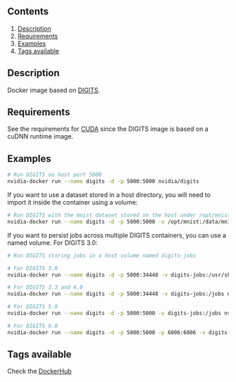## Contents
1. [Description](#description)
1. [Requirements](#requirements)
1. [Examples](#examples)
1. [Tags available](#tags-available)

## Description
Docker image based on [DIGITS](https://github.com/NVIDIA/DIGITS).

## Requirements
See the requirements for [CUDA](CUDA#requirements) since the DIGITS image is based on a cuDNN runtime image.

## Examples

```sh
# Run DIGITS on host port 5000
nvidia-docker run --name digits -d -p 5000:5000 nvidia/digits
```
If you want to use a dataset stored in a host directory, you will need to import it inside the container using a volume:
```sh
# Run DIGITS with the mnist dataset stored on the host under /opt/mnist
nvidia-docker run --name digits -d -p 5000:5000 -v /opt/mnist:/data/mnist nvidia/digits
```

If you want to persist jobs across multiple DIGITS containers, you can use a named volume. For DIGITS 3.0:
```sh
# Run DIGITS storing jobs in a host volume named digits-jobs

# For DIGITS 3.0
nvidia-docker run --name digits -d -p 5000:34448 -v digits-jobs:/usr/share/digits/digits/jobs nvidia/digits:3.0

# For DIGITS 3.3 and 4.0
nvidia-docker run --name digits -d -p 5000:34448 -v digits-jobs:/jobs nvidia/digits:4.0

# For DIGITS 5.0
nvidia-docker run --name digits -d -p 5000:5000 -v digits-jobs:/jobs nvidia/digits:5.0

# For DIGITS 6.0
nvidia-docker run --name digits -d -p 5000:5000 -p 6006:6006 -v digits-jobs:/jobs nvidia/digits:6.0
```

## Tags available
Check the [DockerHub](https://hub.docker.com/r/nvidia/digits/)

